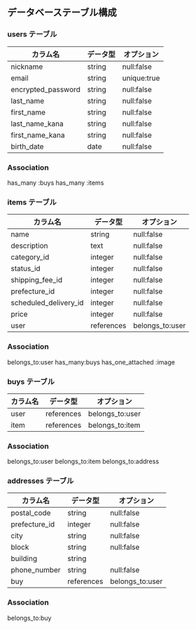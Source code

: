 ## データベーステーブル構成

### users テーブル

| カラム名       | データ型    | オプション             |
|--------------|----------|-------------------|
| nickname     | string   | null:false       |
| email        | string   | unique:true      |
| encrypted_password     | string   | null:false        |
| last_name    | string   | null:false              |
| first_name   | string   | null:false                |
| last_name_kana | string | null:false         |
| first_name_kana | string | null:false       |
| birth_date   | date     | null:false          |
### Association
has_many :buys
has_many :items

### items テーブル

| カラム名       | データ型    | オプション               |
|--------------|----------|-------------------|
| name         | string   | null:false              |
| description  | text     | null:false          |
| category_id  | integer  | null:false        |
| status_id    | integer  | null:false        |
| shipping_fee_id | integer | null:false    |
| prefecture_id | integer | null:false     |
| scheduled_delivery_id | integer | null:false  |
| price        | integer  | null:false                |
| user         | references | belongs_to:user |

### Association
belongs_to:user
has_many:buys
has_one_attached :image

### buys テーブル

| カラム名       | データ型    | オプション               |
|--------------|----------|-------------------|
| user         | references | belongs_to:user |
| item         | references | belongs_to:item           |


### Association
belongs_to:user
belongs_to:item
belongs_to:address



### addresses テーブル

| カラム名       | データ型    | オプション               |
|--------------|----------|-------------------|
| postal_code  | string   | null:false            |
| prefecture_id | integer | null:false         |
| city         | string   | null:false            |
| block        | string   | null:false               |
| building     | string   |              |
| phone_number | string   | null:false            |
| buy          | references | belongs_to:user       |


### Association
belongs_to:buy
